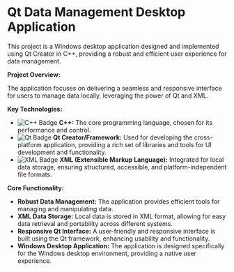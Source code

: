 # Qt Data Management Desktop Application

This project is a Windows desktop application designed and implemented using Qt Creator in C++, providing a robust and efficient user experience for data management.

**Project Overview:**

The application focuses on delivering a seamless and responsive interface for users to manage data locally, leveraging the power of Qt and XML.

**Key Technologies:**

* <img src="https://img.shields.io/badge/C++-00599C?style=for-the-badge&logo=c%2B%2B&logoColor=white" alt="C++ Badge"> **C++:** The core programming language, chosen for its performance and control.
* <img src="https://img.shields.io/badge/Qt-41CD52?style=for-the-badge&logo=qt&logoColor=white" alt="Qt Badge"> **Qt Creator/Framework:** Used for developing the cross-platform application, providing a rich set of libraries and tools for UI development and functionality.
* <img src="https://img.shields.io/badge/XML-E73228?style=for-the-badge&logo=xml&logoColor=white" alt="XML Badge"> **XML (Extensible Markup Language):** Integrated for local data storage, ensuring structured, accessible, and platform-independent file formats.

**Core Functionality:**

* **Robust Data Management:** The application provides efficient tools for managing and manipulating data.
* **XML Data Storage:** Local data is stored in XML format, allowing for easy data retrieval and portability across different systems.
* **Responsive Qt Interface:** A user-friendly and responsive interface is built using the Qt framework, enhancing usability and functionality.
* **Windows Desktop Application:** The application is designed specifically for the Windows desktop environment, providing a native user experience.
